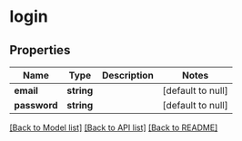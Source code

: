 # login

## Properties
Name | Type | Description | Notes
------------ | ------------- | ------------- | -------------
**email** | **string** |  | [default to null]
**password** | **string** |  | [default to null]

[[Back to Model list]](../README.md#documentation-for-models) [[Back to API list]](../README.md#documentation-for-api-endpoints) [[Back to README]](../README.md)


